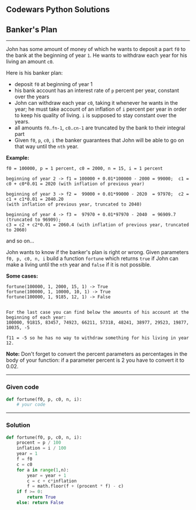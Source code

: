 
Codewars Python Solutions
---
## Banker's Plan <br>
---
John has some amount of money of which he wants to deposit a part ```f0``` to the bank at the beginning of year ```1```. He wants to withdraw each year for his living an amount ```c0```.

Here is his banker plan:

- deposit ```f0``` at beginning of year 1
- his bank account has an interest rate of ```p``` percent per year, constant over the years
- John can withdraw each year ```c0```, taking it whenever he wants in the year; he must take account of an inflation of ```i``` percent per year in order to keep his quality of living. ```i``` is supposed to stay constant over the years.
- all amounts ```f0```..```fn-1```, ```c0```..```cn-1``` are truncated by the bank to their integral part
- Given ```f0```, ```p```, ```c0```, ```i``` the banker guarantees that John will be able to go on that way until the ```nth``` year.

**Example:**
```
f0 = 100000, p = 1 percent, c0 = 2000, n = 15, i = 1 percent

beginning of year 2 -> f1 = 100000 + 0.01*100000 - 2000 = 99000;  c1 = c0 + c0*0.01 = 2020 (with inflation of previous year)

beginning of year 3 -> f2 =  99000 + 0.01*99000 - 2020  = 97970;  c2 = c1 + c1*0.01 = 2040.20 
(with inflation of previous year, truncated to 2040)

beginning of year 4 -> f3 =  97970 + 0.01*97970 - 2040  = 96909.7 (truncated to 96909); 
c3 = c2 + c2*0.01 = 2060.4 (with inflation of previous year, truncated to 2060)
```
and so on...

John wants to know if the banker's plan is right or wrong. Given parameters ```f0, p, c0, n, i``` build a function ```fortune``` which returns ```true``` if John can make a living until the ```nth``` year and ```false``` if it is not possible.

**Some cases:**
```
fortune(100000, 1, 2000, 15, 1) -> True
fortune(100000, 1, 10000, 10, 1) -> True
fortune(100000, 1, 9185, 12, 1) -> False


For the last case you can find below the amounts of his account at the beginning of each year:
100000, 91815, 83457, 74923, 66211, 57318, 48241, 38977, 29523, 19877, 10035, -5
```
```
f11 = -5 so he has no way to withdraw something for his living in year 12.
```
**Note:**
Don't forget to convert the percent parameters as percentages in the body of your function: if a parameter percent is 2 you have to convert it to 0.02.


---
### Given code
```python
def fortune(f0, p, c0, n, i):
    # your code
```
---
### Solution
```python
def fortune(f0, p, c0, n, i):
    procent = p / 100
    inflation = i / 100
    year = 1
    f = f0
    c = c0
    for a in range(1,n):
        year = year + 1
        c = c + c*inflation
        f = math.floor(f + (procent * f) - c)
    if f >= 0:
        return True
    else: return False
```
